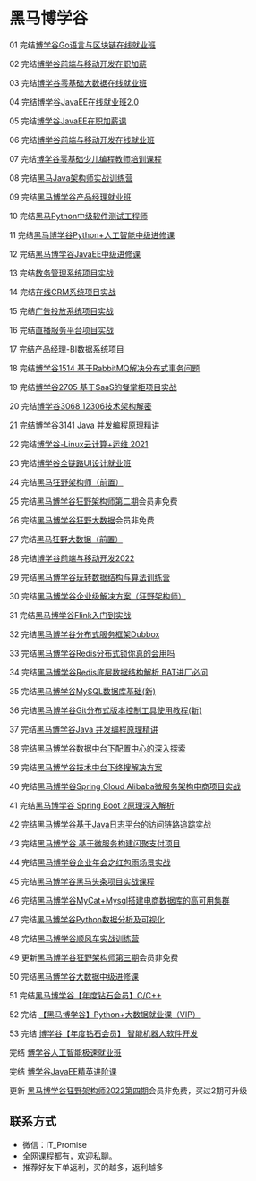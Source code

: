 # 黑马博学谷

01 完结[博学谷Go语言与区块链在线就业班](https://www.boxuegu.com/class/detail-1125.html)

02 完结[博学谷前端与移动开发在职加薪](https://www.boxuegu.com/course/detail-1132.html)

03 完结[博学谷零基础大数据在线就业班](https://www.boxuegu.com/class/detail-1258.html)

04 完结[博学谷JavaEE在线就业班2.0](https://www.boxuegu.com/class/outline-1112.html)

05 完结[博学谷JavaEE在职加薪课](https://www.boxuegu.com/class/outline-1112.html)

06 完结[博学谷前端与移动开发在线就业班](https://www.boxuegu.com/class/outline-955.html)

07 完结[博学谷零基础少儿编程教师培训课程](https://www.boxuegu.com/course/detail-1460.html)

08 完结[黑马Java架构师实战训练营](https://www.boxuegu.com/course/comment-3224.html)

09 完结[黑马博学谷产品经理就业班](https://www.boxuegu.com/class/outline-3861.html)

10 完结[黑马Python中级软件测试工程师](http://test.itheima.com/)

11 完结[黑马博学谷Python+人工智能中级进修课](https://www.boxuegu.com/promote/outline-1492.html)

12 完结[黑马博学谷JavaEE中级进修课](https://www.boxuegu.com/course/detail-1489.html)

13 完结[教务管理系统项目实战](https://www.boxuegu.com/course/detail-2459.html)

14 完结[在线CRM系统项目实战](https://www.boxuegu.com/course/detail-2460.html)

15 完结[广告投放系统项目实战](https://www.boxuegu.com/course/detail-2461.html)

16 完结[直播服务平台项目实战](https://www.boxuegu.com/course/detail-2462.html)

17 完结[产品经理-BI数据系统项目](https://www.boxuegu.com/course/detail-2777.html)

18 完结[博学谷1514 基于RabbitMQ解决分布式事务问题](https://www.boxuegu.com/promote/detail-1514.html)

19 完结[博学谷2705 基于SaaS的餐掌柜项目实战](https://www.boxuegu.com/course/detail-2705.html)

20 完结[博学谷3068 12306技术架构解密](https://www.boxuegu.com/course/detail-3068.html)

21 完结[博学谷3141 Java 并发编程原理精讲](https://www.boxuegu.com/course/detail-3141.html)

22 完结[博学谷-Linux云计算+运维 2021](https://www.boxuegu.com/class/detail-1341)

23 完结[博学谷全链路UI设计就业班](https://www.boxuegu.com/class/outline-3352.html)

24 完结[黑马狂野架构师（前置）](https://www.boxuegu.com/course/detail-3275.html)

25 完结[黑马博学谷狂野架构师第二期](https://www.boxuegu.com/subject/architect-01.html)会员非免费

26 完结[黑马博学谷狂野大数据](https://www.boxuegu.com/subject/data-03.html)会员非免费

27 完结[黑马狂野大数据（前置）](https://www.boxuegu.com/course/detail-3269.html)

28 完结[博学谷前端与移动开发2022](https://www.boxuegu.com/class/outline-1306.html)

29 完结[黑马博学谷玩转数据结构与算法训练营](https://www.boxuegu.com/live/detail-3218.html)

30 完结[黑马博学谷企业级解决方案（狂野架构师）](https://www.boxuegu.com/promote/outline-4345.html)

31 完结[黑马博学谷Flink入门到实战](https://www.boxuegu.com/course/detail-1345.html)

32 完结[黑马博学谷分布式服务框架Dubbox](https://www.boxuegu.com/course/detail-361.html)

33 完结[黑马博学谷Redis分布式锁你真的会用吗](https://www.boxuegu.com/course/detail-4519.html)

34 完结[黑马博学谷Redis底层数据结构解析 BAT进厂必问](https://www.boxuegu.com/course/detail-4518.html)

35 完结[黑马博学谷MySQL数据库基础(新)](https://www.boxuegu.com/course/detail-1548.html)

36 完结[黑马博学谷Git分布式版本控制工具使用教程(新)](https://www.boxuegu.com/course/detail-1575.html)

37 完结[黑马博学谷Java 并发编程原理精讲](https://www.boxuegu.com/promote/detail-1483.html)

38 完结[黑马博学谷数据中台下配置中心的深入探索](https://www.boxuegu.com/promote/detail-3070.html)

39 完结[黑马博学谷技术中台下终搜解决方案](https://www.boxuegu.com/promote/detail-3016.html)

40 完结[黑马博学谷Spring Cloud Alibaba微服务架构电商项目实战](https://www.boxuegu.com/promote/detail-2870.html)

41 完结[黑马博学谷 Spring Boot 2原理深入解析](https://www.boxuegu.com/promote/detail-2356.html)

42 完结[黑马博学谷基于Java日志平台的访问链路追踪实战](https://www.boxuegu.com/promote/detail-2252.html)

43 完结[黑马博学谷 基于微服务构建闪聚支付项目](https://www.boxuegu.com/promote/detail-2249.html)

44 完结[黑马博学谷企业年会之红包雨场景实战](https://www.boxuegu.com/promote/detail-2146.html)

45 完结[黑马博学谷黑马头条项目实战课程](https://www.boxuegu.com/promote/outline-2131.html)

46 完结[黑马博学谷MyCat+Mysql搭建电商数据库的高可用集群](https://www.boxuegu.com/promote/detail-1528.html)

47 完结[黑马博学谷Python数据分析及可视化](https://www.boxuegu.com/course/outline-1213.html)

48 完结[黑马博学谷顺风车实战训练营](https://www.boxuegu.com/promote/detail-1528.html)

49 更新[黑马博学谷狂野架构师第三期](https://www.boxuegu.com/subject/architect-01.html)会员非免费

50 完结[黑马博学谷大数据中级进修课](https://www.boxuegu.com/promote/detail-1490.html)

51 完结[黑马博学谷【年度钻石会员】C/C++](https://www.boxuegu.com/class/detail-1335.html)

52 完结 [【黑马博学谷】Python+大数据就业课（VIP）](https://www.boxuegu.com/class/detail-4300.html)

53 完结 [博学谷【年度钻石会员】 智能机器人软件开发](https://www.boxuegu.com/class/detail-3742.html)

完结 [博学谷人工智能极速就业班](https://m.boxuegu.com/campaign/python-05.html?utm_source=sydh)

完结 [博学谷JavaEE精英进阶课](https://www.boxuegu.com/course/outline-3768.html)

更新 [黑马博学谷狂野架构师2022第四期](https://www.boxuegu.com/subject/architect-01.html)会员非免费，买过2期可升级

## **联系方式**
-  微信：IT_Promise
-  全网课程都有，欢迎私聊。
-  推荐好友下单返利，买的越多，返利越多